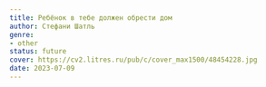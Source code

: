 ```yaml
---
title: Ребёнок в тебе должен обрести дом
author: Стефани Шатль
genre:
- other
status: future
cover: https://cv2.litres.ru/pub/c/cover_max1500/48454228.jpg
date: 2023-07-09
---
```


